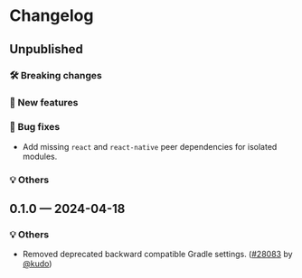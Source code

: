 # Changelog

## Unpublished

### 🛠 Breaking changes

### 🎉 New features

### 🐛 Bug fixes

- Add missing `react` and `react-native` peer dependencies for isolated modules.

### 💡 Others

## 0.1.0 — 2024-04-18

### 💡 Others

- Removed deprecated backward compatible Gradle settings. ([#28083](https://github.com/expo/expo/pull/28083) by [@kudo](https://github.com/kudo))
